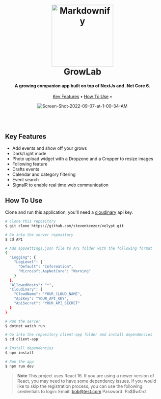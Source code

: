 <h1 align="center">
  <br>
  <img src="https://media.istockphoto.com/vectors/gardening-tools-and-plants-in-the-garden-vector-id1268196717?k=20&m=1268196717&s=612x612&w=0&h=RBA2SisPRx6OIeouAQ2R7I78eiazDS2gvGPr17mHvy4=" alt="Markdownify" width="200">
  <br>
  GrowLab
  <br>
</h1>

<h4 align="center">A growing companion app built on top of NextJs and .Net Core 6.</h4>

<p align="center">
  <a href="#key-features">Key Features</a> •
  <a href="#how-to-use">How To Use</a> •
</p>

<p align="center" href="https://ibb.co/nwQSFLK"><img src="https://i.ibb.co/D1wnZRj/Screen-Shot-2022-09-07-at-1-00-34-AM.png" alt="Screen-Shot-2022-09-07-at-1-00-34-AM" border="0"></p><br /><br />

## Key Features

- Add events and show off your grows
- Dark/Light mode
- Photo upload widget with a Dropzone and a Cropper to resize images
- Following feature
- Drafts events
- Calendar and category filtering
- Event search
- SignalR to enable real time web communication

## How To Use

Clone and run this application, you'll need a [cloudinary](https://cloudinary.com/) api key.

```bash
# Clone this repository
$ git clone https://github.com/stevenkeezer/velypt.git

# Go into the server repository
$ cd API

# Add appsettings.json file to API folder with the following format
{
  "Logging": {
    "LogLevel": {
      "Default": "Information",
      "Microsoft.AspNetCore": "Warning"
    }
  },
  "AllowedHosts": "*",
  "Cloudinary": {
    "CloudName": "YOUR_CLOUD_NAME",
    "ApiKey": "YOUR_API_KEY",
    "ApiSecret": "YOUR_API_SECRET"
  }
}

# Run the server
$ dotnet watch run

# Go into the repository client-app folder and install dependencies
$ cd client-app

# Install dependencies
$ npm install

# Run the app
$ npm run dev
```

> **Note**
> This project uses React 16. If you are using a newer version of React, you may need to have some dependency issues.
> If you would like to skip the registration process, you can use the following credentials to login:
> Email: bob@test.com
> Password: Pa$$w0rd
